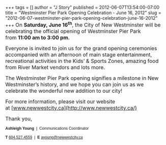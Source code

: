 +++
tags = []
author = "J Story"
published = 2012-06-07T13:54:00-07:00
title = "Westminster Pier Park Opening Celebration - June 16, 2012"
slug = "2012-06-07-westminster-pier-park-opening-celebration-june-16-2012"
+++
<span style="font-size: 12pt;">On **Saturday, June 16<sup>th</sup>**,
the City of New Westminster will be celebrating the official opening of
Westminster Pier Park from **11:00 am to 3:00 pm.**</span>

  

<span style="font-size: 12pt;">Everyone is invited to join us for the
grand opening ceremonies accompanied with an afternoon of main stage
entertainment, recreational activities in the Kids’ & Sports Zones,
amazing food from River Market vendors and lots more.</span>

  

<span style="font-size: 12pt;">The Westminster Pier Park opening
signifies a milestone in New Westminster’s history, and we hope you can
join us as we celebrate the wonderful new addition to our city!</span>

  

<span style="font-size: 12pt;">For more information, please visit our
website at [www.newwestcity.ca](http://www.newwestcity.ca/)</span>

  

<span style="font-size: 12pt;">Thank you,</span>

  

  

**<span style="font-family: Arial, sans-serif; font-size: 9pt;">Ashleigh
Young</span>**<span
style="font-family: Arial, sans-serif; font-size: 9pt;">  |
 Communications Coordinator</span>

**<span
style="font-family: Arial, sans-serif; font-size: 9pt;">T</span>**<span
style="font-family: Arial, sans-serif; font-size: 9pt;"> [604.527.4559](tel:604.527.4559)  |
 **E** </span>[<span
style="font-family: Arial, sans-serif; font-size: 9pt;">ayoung@newwestcity.ca</span>](mailto:ayoung@newwestcity.ca)
